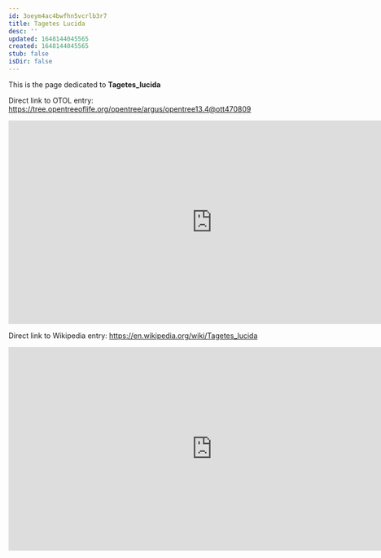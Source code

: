 ```yaml
---
id: 3oeym4ac4bwfhn5vcrlb3r7
title: Tagetes Lucida
desc: ''
updated: 1648144045565
created: 1648144045565
stub: false
isDir: false
---
```

This is the page dedicated to **Tagetes_lucida**


Direct link to OTOL entry: https://tree.opentreeoflife.org/opentree/argus/opentree13.4@ott470809



<html>
    <body>
    <iframe src="https://tree.opentreeoflife.org/opentree/argus/opentree13.4@ott470809"
    width="800" height="400" frameborder="0" allowfullscreen> </iframe>
    </body>
</html>
    


Direct link to Wikipedia entry: https://en.wikipedia.org/wiki/Tagetes_lucida



<html>
    <body>
    <iframe src="https://en.wikipedia.org/wiki/Tagetes_lucida"
    width="800" height="400" frameborder="0" allowfullscreen> </iframe>
    </body>
</html>
    
